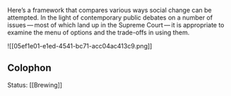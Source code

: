 Here’s a framework that compares various ways social change can be attempted. In the light of contemporary public debates on a number of issues — most of which land up in the Supreme Court — it is appropriate to examine the menu of options and the trade-offs in using them.

![[05ef1e01-e1ed-4541-bc71-acc04ac413c9.png]]

## Colophon
Status: [[Brewing]]